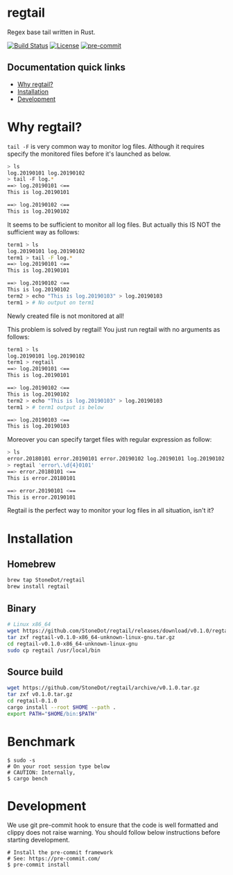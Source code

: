 # regtail
Regex base tail written in Rust.

[![Build Status](https://travis-ci.org/StoneDot/regtail.svg?branch=master)](https://travis-ci.org/StoneDot/regtail)
[![License](https://img.shields.io/badge/License-Apache%202.0-blue.svg)](https://opensource.org/licenses/Apache-2.0)
[![pre-commit](https://img.shields.io/badge/pre--commit-enabled-brightgreen?logo=pre-commit&logoColor=white)](https://github.com/pre-commit/pre-commit)

## Documentation quick links

* [Why regtail?](#why-regtail)
* [Installation](#installation)
* [Development](#development)

# Why regtail?
`tail -F` is very common way to monitor log files.
Although it requires specify the monitored files before it's launched as below.

```bash
> ls
log.20190101 log.20190102
> tail -F log.*
==> log.20190101 <==
This is log.20190101

==> log.20190102 <==
This is log.20190102
```

It seems to be sufficient to monitor all log files. But actually this IS NOT
the sufficient way as follows:

```bash
term1 > ls
log.20190101 log.20190102
term1 > tail -F log.*
==> log.20190101 <==
This is log.20190101

==> log.20190102 <==
This is log.20190102
term2 > echo "This is log.20190103" > log.20190103
term1 > # No output on term1
```

Newly created file is not monitored at all!

This problem is solved by regtail! You just run regtail with no arguments as follows:

```bash
term1 > ls
log.20190101 log.20190102
term1 > regtail
==> log.20190101 <==
This is log.20190101

==> log.20190102 <==
This is log.20190102
term2 > echo "This is log.20190103" > log.20190103
term1 > # term1 output is below

==> log.20190103 <==
This is log.20190103
```

Moreover you can specify target files with regular expression as follow:

```bash
> ls
error.20180101 error.20190101 error.20190102 log.20190101 log.20190102
> regtail 'error\.\d{4}0101'
==> error.20180101 <==
This is error.20180101

==> error.20190101 <==
This is error.20190101
```

Regtail is the perfect way to monitor your log files in all situation, isn't it?

# Installation
## Homebrew
```bash
brew tap StoneDot/regtail
brew install regtail
```

## Binary
```bash
# Linux x86_64
wget https://github.com/StoneDot/regtail/releases/download/v0.1.0/regtail-v0.1.0-x86_64-unknown-linux-gnu.tar.gz
tar zxf regtail-v0.1.0-x86_64-unknown-linux-gnu.tar.gz
cd regtail-v0.1.0-x86_64-unknown-linux-gnu
sudo cp regtail /usr/local/bin
```

## Source build
```bash
wget https://github.com/StoneDot/regtail/archive/v0.1.0.tar.gz
tar zxf v0.1.0.tar.gz
cd regtail-0.1.0
cargo install --root $HOME --path .
export PATH="$HOME/bin:$PATH"
```

# Benchmark
```shell
$ sudo -s
# On your root session type below
# CAUTION: Internally,
$ cargo bench
```

# Development
We use git pre-commit hook to ensure that the code is well formatted and clippy does not raise warning.
You should follow below instructions before starting development.

```shell
# Install the pre-commit framework
# See: https://pre-commit.com/
$ pre-commit install
```
